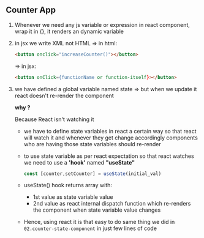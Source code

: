 ## Counter App

 1. Whenever we need any js variable or expression in 
    react component, wrap it in {}, it renders an dynamic
    variable
 2. in jsx we write XML not HTML
    => in html: 
    ```html
    <button onclick="increaseCounter()"></button>
    ```
    => in jsx:  
    ```html
    <button onClick={functionName or function-itself}></button>
    ```
 3. we have defined a global variable named state => but when we update it 
    react doesn't re-render the component
    
    **why ?**

    Because React isn't watching it 
    
    - we have to define state variables in react 
    a certain way so that react will watch it and whenever they get change 
    accordingly components who are having those state variables should re-render

    - to use state variable as per react expectation so that react watches we 
       need to use a **'hook'** named **"useState"**

       ```js
       const [counter,setCounter] = useState(initial_val)
       ```
    - useState() hook returns array with:
        - 1st value as state variable value
        - 2nd value as react internal dispatch function which
                  re-renders the component when state variable value changes
    - Hence, using react it is that easy to do same thing we did in `02.counter-state-component`
    in just few lines of code

